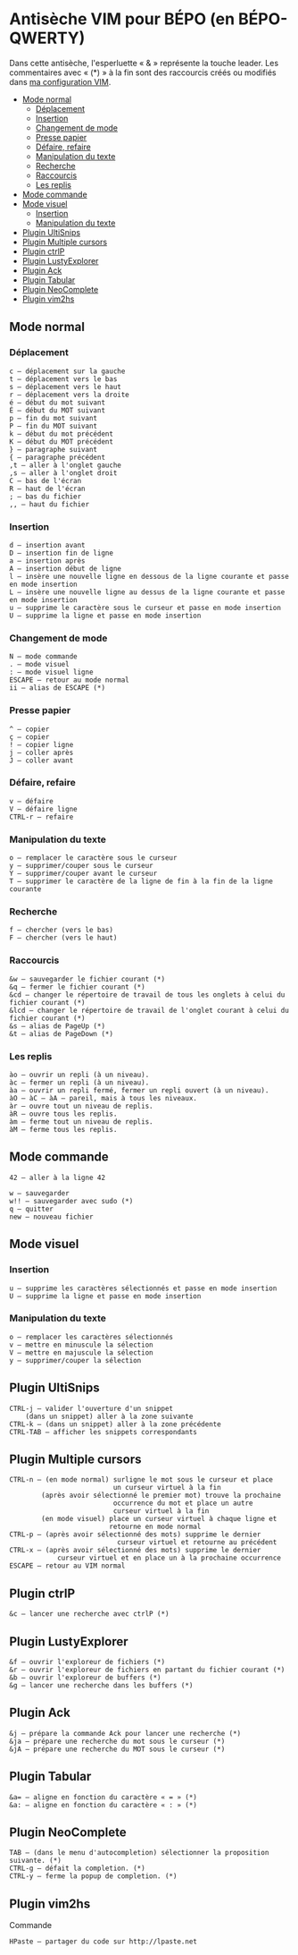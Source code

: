 # Antisèche VIM pour BÉPO (en BÉPO-QWERTY)

Dans cette antisèche, l'esperluette « & » représente la touche leader.
Les commentaires avec « (*) » à la fin sont des raccourcis créés ou modifiés dans [ma configuration VIM](https://github.com/CBenoit/vim-config).

+ [Mode normal](#mode-normal)
    + [Déplacement](#déplacement)
    + [Insertion](#insertion)
    + [Changement de mode](#changement-de-mode)
    + [Presse papier](#presse-papier)
    + [Défaire, refaire](#défaire-refaire)
    + [Manipulation du texte](#manipulation-du-texte)
    + [Recherche](#recherche)
    + [Raccourcis](#raccourcis)
    + [Les replis](#les-replis)
+ [Mode commande](#mode-commande)
+ [Mode visuel](#mode-visuel)
    + [Insertion](#insertion)
    + [Manipulation du texte](#manipulation-du-texte-1)
+ [Plugin UltiSnips](#plugin-ultisnips)
+ [Plugin Multiple cursors](#plugin-multiple-cursors)
+ [Plugin ctrlP](#plugin-ctrlp)
+ [Plugin LustyExplorer](#plugin-lustyexplorer)
+ [Plugin Ack](#plugin-ack)
+ [Plugin Tabular](#plugin-tabular)
+ [Plugin NeoComplete](#plugin-neocomplete)
+ [Plugin vim2hs](#plugin-vim2hs)

## Mode normal

### Déplacement

```
c — déplacement sur la gauche
t — déplacement vers le bas
s — déplacement vers le haut
r — déplacement vers la droite
é — début du mot suivant
É — début du MOT suivant
p — fin du mot suivant
P — fin du MOT suivant
k — début du mot précédent
K — début du MOT précédent
} — paragraphe suivant
{ — paragraphe précédent
,t — aller à l'onglet gauche
,s — aller à l'onglet droit
C — bas de l'écran
R — haut de l'écran
; — bas du fichier
,, — haut du fichier
```

### Insertion

```
d — insertion avant
D — insertion fin de ligne
a — insertion après
A — insertion début de ligne
l — insère une nouvelle ligne en dessous de la ligne courante et passe en mode insertion
L — insère une nouvelle ligne au dessus de la ligne courante et passe en mode insertion
u — supprime le caractère sous le curseur et passe en mode insertion
U — supprime la ligne et passe en mode insertion
```

### Changement de mode

```
N — mode commande
. — mode visuel
: — mode visuel ligne
ESCAPE — retour au mode normal
ii — alias de ESCAPE (*)
```

### Presse papier

```
^ — copier
ç — copier
! — copier ligne
j — coller après
J — coller avant
```

### Défaire, refaire

```
v — défaire
V — défaire ligne
CTRL-r — refaire
```

### Manipulation du texte

```
o — remplacer le caractère sous le curseur
y — supprimer/couper sous le curseur
Y — supprimer/couper avant le curseur
T — supprimer le caractère de la ligne de fin à la fin de la ligne courante
```

### Recherche

```
f — chercher (vers le bas)
F — chercher (vers le haut)
```

### Raccourcis

```
&w — sauvegarder le fichier courant (*)
&q — fermer le fichier courant (*)
&cd — changer le répertoire de travail de tous les onglets à celui du fichier courant (*)
&lcd — changer le répertoire de travail de l'onglet courant à celui du fichier courant (*)
&s — alias de PageUp (*)
&t — alias de PageDown (*)
```

### Les replis

```
ào – ouvrir un repli (à un niveau).
àc — fermer un repli (à un niveau).
àa — ouvrir un repli fermé, fermer un repli ouvert (à un niveau).
àO — àC — àA — pareil, mais à tous les niveaux.
àr — ouvre tout un niveau de replis.
àR — ouvre tous les replis.
àm — ferme tout un niveau de replis.
àM — ferme tous les replis.
```

## Mode commande

```
42 — aller à la ligne 42

w — sauvegarder
w!! — sauvegarder avec sudo (*)
q — quitter
new — nouveau fichier
```

## Mode visuel

### Insertion

```
u — supprime les caractères sélectionnés et passe en mode insertion
U — supprime la ligne et passe en mode insertion
```

### Manipulation du texte

```
o — remplacer les caractères sélectionnés
v — mettre en minuscule la sélection
V — mettre en majuscule la sélection
y — supprimer/couper la sélection
```

## Plugin UltiSnips

```
CTRL-j — valider l'ouverture d'un snippet
    (dans un snippet) aller à la zone suivante
CTRL-k — (dans un snippet) aller à la zone précédente
CTRL-TAB — afficher les snippets correspondants
```

## Plugin Multiple cursors

```
CTRL-n — (en mode normal) surligne le mot sous le curseur et place
                          un curseur virtuel à la fin
        (après avoir sélectionné le premier mot) trouve la prochaine
                          occurrence du mot et place un autre
                          curseur virtuel à la fin
        (en mode visuel) place un curseur virtuel à chaque ligne et
                         retourne en mode normal
CTRL-p — (après avoir sélectionné des mots) supprime le dernier
                           curseur virtuel et retourne au précédent
CTRL-x — (après avoir sélectionné des mots) supprime le dernier
            curseur virtuel et en place un à la prochaine occurrence
ESCAPE — retour au VIM normal
```


## Plugin ctrlP

```
&c — lancer une recherche avec ctrlP (*)
```

## Plugin LustyExplorer

```
&f — ouvrir l'exploreur de fichiers (*)
&r — ouvrir l'exploreur de fichiers en partant du fichier courant (*)
&b — ouvrir l'exploreur de buffers (*)
&g — lancer une recherche dans les buffers (*)
```

## Plugin Ack

```
&j — prépare la commande Ack pour lancer une recherche (*)
&ja — prépare une recherche du mot sous le curseur (*)
&jA — prépare une recherche du MOT sous le curseur (*)
```

## Plugin Tabular

```
&a= — aligne en fonction du caractère « = » (*)
&a: — aligne en fonction du caractère « : » (*)
```

## Plugin NeoComplete

```
TAB — (dans le menu d'autocompletion) sélectionner la proposition suivante. (*)
CTRL-g — défait la completion. (*)
CTRL-y — ferme la popup de completion. (*)
```

## Plugin vim2hs

Commande
```
HPaste — partager du code sur http://lpaste.net
```

